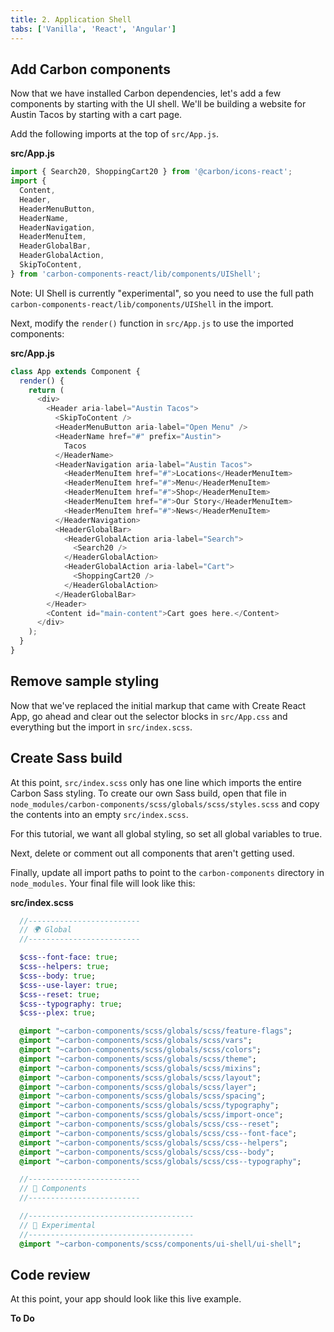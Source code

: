 ```yaml
---
title: 2. Application Shell
tabs: ['Vanilla', 'React', 'Angular']
---
```


## Add Carbon components

Now that we have installed Carbon dependencies, let's add a few components by starting with the UI shell. We'll be building a website for Austin Tacos by starting with a cart page.

Add the following imports at the top of `src/App.js`.

**src/App.js**

```javascript
import { Search20, ShoppingCart20 } from '@carbon/icons-react';
import {
  Content,
  Header,
  HeaderMenuButton,
  HeaderName,
  HeaderNavigation,
  HeaderMenuItem,
  HeaderGlobalBar,
  HeaderGlobalAction,
  SkipToContent,
} from 'carbon-components-react/lib/components/UIShell';
```

Note: UI Shell is currently "experimental", so you need to use the full path `carbon-components-react/lib/components/UIShell` in the import.

Next, modify the `render()` function in `src/App.js` to use the imported components:

**src/App.js**

```javascript
class App extends Component {
  render() {
    return (
      <div>
        <Header aria-label="Austin Tacos">
          <SkipToContent />
          <HeaderMenuButton aria-label="Open Menu" />
          <HeaderName href="#" prefix="Austin">
            Tacos
          </HeaderName>
          <HeaderNavigation aria-label="Austin Tacos">
            <HeaderMenuItem href="#">Locations</HeaderMenuItem>
            <HeaderMenuItem href="#">Menu</HeaderMenuItem>
            <HeaderMenuItem href="#">Shop</HeaderMenuItem>
            <HeaderMenuItem href="#">Our Story</HeaderMenuItem>
            <HeaderMenuItem href="#">News</HeaderMenuItem>
          </HeaderNavigation>
          <HeaderGlobalBar>
            <HeaderGlobalAction aria-label="Search">
              <Search20 />
            </HeaderGlobalAction>
            <HeaderGlobalAction aria-label="Cart">
              <ShoppingCart20 />
            </HeaderGlobalAction>
          </HeaderGlobalBar>
        </Header>
        <Content id="main-content">Cart goes here.</Content>
      </div>
    );
  }
}
```

## Remove sample styling

Now that we've replaced the initial markup that came with Create React App, go ahead and clear out the selector blocks in `src/App.css` and everything but the import in `src/index.scss`.

## Create Sass build

At this point, `src/index.scss` only has one line which imports the entire Carbon Sass styling. To create our own Sass build, open that file in `node_modules/carbon-components/scss/globals/scss/styles.scss` and copy the contents into an empty `src/index.scss`.

For this tutorial, we want all global styling, so set all global variables to true.

Next, delete or comment out all components that aren't getting used.

Finally, update all import paths to point to the `carbon-components` directory in `node_modules`. Your final file will look like this:

**src/index.scss**

```sass
  //-------------------------
  // 🌍 Global
  //-------------------------

  $css--font-face: true;
  $css--helpers: true;
  $css--body: true;
  $css--use-layer: true;
  $css--reset: true;
  $css--typography: true;
  $css--plex: true;

  @import "~carbon-components/scss/globals/scss/feature-flags";
  @import "~carbon-components/scss/globals/scss/vars";
  @import "~carbon-components/scss/globals/scss/colors";
  @import "~carbon-components/scss/globals/scss/theme";
  @import "~carbon-components/scss/globals/scss/mixins";
  @import "~carbon-components/scss/globals/scss/layout";
  @import "~carbon-components/scss/globals/scss/layer";
  @import "~carbon-components/scss/globals/scss/spacing";
  @import "~carbon-components/scss/globals/scss/typography";
  @import "~carbon-components/scss/globals/scss/import-once";
  @import "~carbon-components/scss/globals/scss/css--reset";
  @import "~carbon-components/scss/globals/scss/css--font-face";
  @import "~carbon-components/scss/globals/scss/css--helpers";
  @import "~carbon-components/scss/globals/scss/css--body";
  @import "~carbon-components/scss/globals/scss/css--typography";

  //-------------------------
  // 🍕 Components
  //-------------------------

  //-------------------------------------
  // 🔬 Experimental
  //-------------------------------------
  @import "~carbon-components/scss/components/ui-shell/ui-shell";
```

## Code review

At this point, your app should look like this live example.

**To Do**
